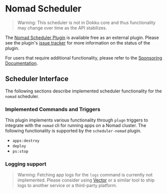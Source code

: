 # Nomad Scheduler

> Warning: This scheduler is not in Dokku core and thus functionality may change over time as the API stabilizes.

The [Nomad Scheduler Plugin](https://github.com/dokku/dokku-scheduler-nomad) is available free as an external plugin. Please see the plugin's [issue tracker](https://github.com/dokku/dokku-scheduler-nomad/issues) for more information on the status of the plugin.

For users that require additional functionality, please refer to the [Sponsoring Documentation](https://github.com/dokku/.github/blob/master/SPONSORING.md).

## Scheduler Interface

The following sections describe implemented scheduler functionality for the `nomad` scheduler.

### Implemented Commands and Triggers

This plugin implements various functionality through `plugn` triggers to integrate with the `nomad` cli for running apps on a Nomad cluster. The following functionality is supported by the `scheduler-nomad` plugin.

- `apps:destroy`
- `deploy`
- `ps:stop`

### Logging support

> Warning: Fetching app logs for the `logs` command is currently not implemented. Please consider using [Vector](https://vector.dev/docs/setup/installation/platforms/kubernetes/) or a similar tool to ship logs to another service or a third-party platform.

